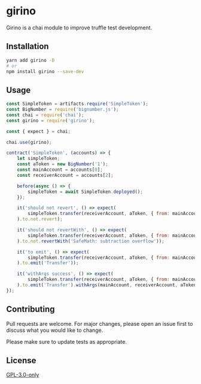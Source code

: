 # girino

Girino is a chai module to improve truffle test development.

## Installation

```bash
yarn add girino -D
# or
npm install girino --save-dev
```

## Usage

```javascript
const SimpleToken = artifacts.require('SimpleToken');
const BigNumber = require('bignumber.js');
const chai = require('chai');
const girino = require('girino');

const { expect } = chai;

chai.use(girino);

contract('SimpleToken', (accounts) => {
    let simpleToken;
    const aToken = new BigNumber('1');
    const mainAccount = accounts[0];
    const receiverAccount = accounts[2];

    before(async () => {
        simpleToken = await SimpleToken.deployed();
    });

    it('should not revert', () => expect(
        simpleToken.transfer(receiverAccount, aToken, { from: mainAccount }),
    ).to.not.revert);

    it('should not revertWith', () => expect(
        simpleToken.transfer(receiverAccount, aToken, { from: mainAccount }),
    ).to.not.revertWith('SafeMath: subtraction overflow'));

    it('to emit', () => expect(
        simpleToken.transfer(receiverAccount, aToken, { from: mainAccount }),
    ).to.emit('Transfer'));

    it('withArgs success', () => expect(
        simpleToken.transfer(receiverAccount, aToken, { from: mainAccount }),
    ).to.emit('Transfer').withArgs(mainAccount, receiverAccount, aToken));
});

```

## Contributing
Pull requests are welcome. For major changes, please open an issue first to discuss what you would like to change.

Please make sure to update tests as appropriate.

## License
[GPL-3.0-only](LICENSE)
